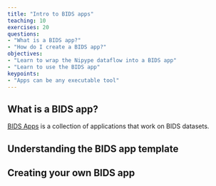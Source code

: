 ```yaml
---
title: "Intro to BIDS apps"
teaching: 10
exercises: 20
questions:
- "What is a BIDS app?"
- "How do I create a BIDS app?"
objectives:
- "Learn to wrap the Nipype dataflow into a BIDS app"
- "Learn to use the BIDS app"
keypoints:
- "Apps can be any executable tool"
---
```


## What is a BIDS app?
[BIDS Apps](https://github.com/BIDS-Apps/) is a collection of applications that work on BIDS datasets.

## Understanding the BIDS app template

## Creating your own BIDS app
